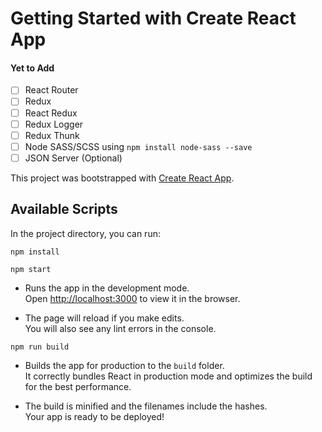 # Getting Started with Create React App

#### Yet to Add

- [ ] React Router
- [ ] Redux
- [ ] React Redux
- [ ] Redux Logger
- [ ] Redux Thunk
- [ ] Node SASS/SCSS using `npm install node-sass --save`
- [ ] JSON Server (Optional)

This project was bootstrapped with [Create React App](https://github.com/facebook/create-react-app).

## Available Scripts

In the project directory, you can run:

```
npm install
```

```
npm start
```

- Runs the app in the development mode.\
  Open [http://localhost:3000](http://localhost:3000) to view it in the browser.

- The page will reload if you make edits.\
  You will also see any lint errors in the console.

```
npm run build
```

- Builds the app for production to the `build` folder.\
  It correctly bundles React in production mode and optimizes the build for the best performance.

- The build is minified and the filenames include the hashes.\
  Your app is ready to be deployed!
